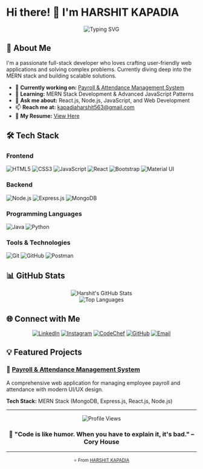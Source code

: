 # Hi there! 👋 I'm HARSHIT KAPADIA

<div align="center">
  <img src="https://readme-typing-svg.herokuapp.com?font=Fira+Code&pause=1000&color=2196F3&center=true&vCenter=true&width=435&lines=Full+Stack+Developer;MERN+Stack+Enthusiast;Problem+Solver;Always+Learning" alt="Typing SVG" />
</div>

## 🚀 About Me

I'm a passionate full-stack developer who loves crafting user-friendly web applications and solving complex problems. Currently diving deep into the MERN stack and building scalable solutions.

- 🔭 **Currently working on:** [Payroll & Attendance Management System](https://payroll-mu.vercel.app/)
- 🌱 **Learning:** MERN Stack Development & Advanced JavaScript Patterns
- 💬 **Ask me about:** React.js, Node.js, JavaScript, and Web Development
- 📫 **Reach me at:** kapadiaharshit563@gmail.com
- 📄 **My Resume:** [View Here](https://harshit-kapadiaresume.tiiny.site)

## 🛠️ Tech Stack

### Frontend
![HTML5](https://img.shields.io/badge/HTML5-E34F26?style=for-the-badge&logo=html5&logoColor=white)
![CSS3](https://img.shields.io/badge/CSS3-1572B6?style=for-the-badge&logo=css3&logoColor=white)
![JavaScript](https://img.shields.io/badge/JavaScript-F7DF1E?style=for-the-badge&logo=javascript&logoColor=black)
![React](https://img.shields.io/badge/React-20232A?style=for-the-badge&logo=react&logoColor=61DAFB)
![Bootstrap](https://img.shields.io/badge/Bootstrap-563D7C?style=for-the-badge&logo=bootstrap&logoColor=white)
![Material UI](https://img.shields.io/badge/Material--UI-0081CB?style=for-the-badge&logo=material-ui&logoColor=white)

### Backend
![Node.js](https://img.shields.io/badge/Node.js-43853D?style=for-the-badge&logo=node.js&logoColor=white)
![Express.js](https://img.shields.io/badge/Express.js-404D59?style=for-the-badge)
![MongoDB](https://img.shields.io/badge/MongoDB-4EA94B?style=for-the-badge&logo=mongodb&logoColor=white)

### Programming Languages
![Java](https://img.shields.io/badge/Java-ED8B00?style=for-the-badge&logo=java&logoColor=white)
![Python](https://img.shields.io/badge/Python-3776AB?style=for-the-badge&logo=python&logoColor=white)

### Tools & Technologies
![Git](https://img.shields.io/badge/Git-F05032?style=for-the-badge&logo=git&logoColor=white)
![GitHub](https://img.shields.io/badge/GitHub-100000?style=for-the-badge&logo=github&logoColor=white)
![Postman](https://img.shields.io/badge/Postman-FF6C37?style=for-the-badge&logo=postman&logoColor=white)

## 📊 GitHub Stats

<div align="center">
  <img src="https://github-readme-stats.vercel.app/api?username=HARSHIT05060&show_icons=true&theme=radical&hide_border=true" alt="Harshit's GitHub Stats" />
</div>

<div align="center">
  <img src="https://github-readme-stats.vercel.app/api/top-langs/?username=HARSHIT05060&layout=compact&theme=radical&hide_border=true" alt="Top Languages" />
</div>

## 🌐 Connect with Me

<div align="center">
  
[![LinkedIn](https://img.shields.io/badge/LinkedIn-0077B5?style=for-the-badge&logo=linkedin&logoColor=white)](https://linkedin.com/in/harshit-kapadia-872606228/)
[![Instagram](https://img.shields.io/badge/Instagram-E4405F?style=for-the-badge&logo=instagram&logoColor=white)](https://instagram.com/harshit.__.07/)
[![CodeChef](https://img.shields.io/badge/CodeChef-5B4638?style=for-the-badge&logo=codechef&logoColor=white)](https://www.codechef.com/users/harshit563)
[![GitHub](https://img.shields.io/badge/GitHub-100000?style=for-the-badge&logo=github&logoColor=white)](https://github.com/HARSHIT05060)
[![Email](https://img.shields.io/badge/Email-D14836?style=for-the-badge&logo=gmail&logoColor=white)](mailto:kapadiaharshit563@gmail.com)

</div>

## 💡 Featured Projects

### 🏢 [Payroll & Attendance Management System](https://payroll-mu.vercel.app/)
A comprehensive web application for managing employee payroll and attendance with modern UI/UX design.

**Tech Stack:** MERN Stack (MongoDB, Express.js, React.js, Node.js)

---

<div align="center">
  <img src="https://komarev.com/ghpvc/?username=HARSHIT05060&label=Profile%20views&color=0e75b6&style=flat" alt="Profile Views" />
</div>

<div align="center">
  
### 🚀 "Code is like humor. When you have to explain it, it's bad." – Cory House

</div>

---

<div align="center">
  <sub>⭐️ From <a href="https://github.com/HARSHIT05060">HARSHIT KAPADIA</a></sub>
</div>
